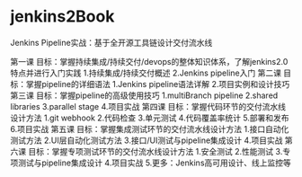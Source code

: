 # jenkins2Book
Jenkins Pipeline实战：基于全开源工具链设计交付流水线

第一课
目标：掌握持续集成/持续交付/devops的整体知识体系，了解jenkins2.0特点并进行入门实践
1.持续集成/持续交付概述
2.Jenkins pipeline入门
第二课
目标：掌握pipeline的详细语法
1.Jenkins pipeline语法详解
2.项目实例和设计技巧
第三课
目标：掌握pipeline的高级使用技巧
1.multiBranch pipeline
2.shared libraries
3.parallel stage
4.项目实战
第四课
目标：掌握代码环节的交付流水线设计方法
1.git webhook
2.代码检查
3.单元测试
4.代码覆盖率统计
5.部署和发布
6.项目实战
第五课
目标：掌握集成测试环节的交付流水线设计方法
1.接口自动化测试方法
2.UI层自动化测试方法
3.接口/UI测试与pipeline集成设计
4.项目实战
第六课
目标：掌握专项测试环节的交付流水线设计方法
1.安全测试
2.性能测试
3.专项测试与pipeline集成设计
4.项目实战
5.更多：Jenkins高可用设计、线上监控等
